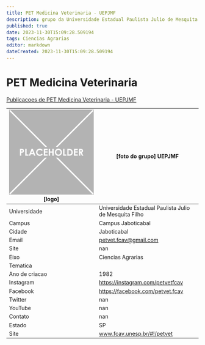 ```yaml
---
title: PET Medicina Veterinaria - UEPJMF
description: grupo da Universidade Estadual Paulista Julio de Mesquita Filho
published: true
date: 2023-11-30T15:09:28.509194
tags: Ciencias Agrarias
editor: markdown
dateCreated: 2023-11-30T15:09:28.509194
---
```


# PET Medicina Veterinaria

[Publicacoes de PET Medicina Veterinaria - UEPJMF](/atividade/141PETMedicinaVeterinariaUEPJMF/feed.md)

| ![placeholder.png](/placeholder.png) [logo] | [foto do grupo] UEPJMF         |
| ------------------------------------------- | ------------------------------------------------- |
| Universidade                                | Universidade Estadual Paulista Julio de Mesquita Filho      |
| Campus                                      | Campus Jaboticabal            |
| Cidade                                      | Jaboticabal             |
| Email                                       | petvet.fcav@gmail.com             |
| Site                                        | nan              |
| Eixo                                        | Ciencias Agrarias              |
| Tematica                                    |           |
| Ano de criacao                              | 1982        |
| Instagram                                   | https://instagram.com/petvetfcav         |
| Facebook                                    | https://facebook.com/petvet.fcav          |
| Twitter                                     | nan           |
| YouTube                                     | nan           |
| Contato                                     | nan         |
| Estado                                      |  SP            |
| Site                                        | www.fcav.unesp.br/#!/petvet |
